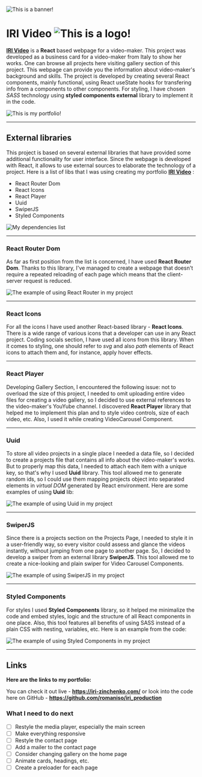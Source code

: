 ![This is a banner!](/src/assets/images/readme/banner.png)

# IRI Video ![This is a logo!](/src/assets/images/readme/logo-sm.png)

**[IRI Video](https://iri-zinchenko.com/)** is a **React** based webpage for a video-maker. This project was developed as a business card for a video-maker from Italy to show her works. One can browse all projects here visiting gallery section of this project. This webpage can provide you the information about video-maker's background and skills. The project is developed by creating several React components, mainly functional, using React useState hooks for transfering info from a components to other components. For styling, I have chosen _SASS_ technology using **styled components external** library to implement it in the code.

![This is my portfolio!](/src/assets/images/readme/project-img.png)

---

## External libraries

This project is based on several external libraries that have provided some additional functionality for user interface. Since the webpage is developed with React, it allows to use external sources to elaborate the technology of a project. Here is a list of libs that I was using creating my portfolio **[IRI Video](https://iri-zinchenko.com/)** :

- React Router Dom
- React Icons
- React Player
- Uuid
- SwiperJS
- Styled Components

![My dependencies list](/src/assets/images/readme/dependencies.png)

---

### React Router Dom

As far as first position from the list is concerned, I have used **React Router Dom**. Thanks to this library, I've managed to create a webpage that doesn't require a repeated reloading of each page which means that the client-server request is reduced.

![The example of using React Router in my project](/src/assets/images/readme/router.png)

---

### React Icons

For all the icons I have used another React-based library - **React Icons**. There is a wide range of various icons that a developer can use in any React project. Coding socials section, I have used all icons from this library. When it comes to styling, one should refer to _svg_ and also _path_ elements of React icons to attach them and, for instance, apply hover effects.

---

### React Player

Developing Gallery Section, I encountered the following issue: not to overload the size of this project, I needed to omit uploading entire video files for creating a video gallery, so I decided to use external references to the video-maker's YouYube channel. I discovered **React Player** library that helped me to implement this plan and to style video controls, size of each video, etc. Also, I used it while creating VideoCarousel Component.

---

### Uuid

To store all video projects in a single place I needed a data file, so I decided to create a projects file that contains all info about the video-maker's works. But to properly map this data, I needed to attach each item with a unique key, so that's why I used **Uuid** library. This tool allowed me to generate random ids, so I could use them mapping projects object into separated elements in _virtual DOM_ generated by React environment. Here are some examples of using **Uuid** lib:

![The example of using Uuid in my project](/src/assets/images/readme/uuid.png)

---

### SwiperJS

Since there is a projects section on the Projects Page, I needed to style it in a user-friendly way, so every visitor could assess and glance the videos instantly, without jumping from one page to another page. So, I decided to develop a swiper from an external library **SwiperJS**. This tool allowed me to create a nice-looking and plain swiper for Video Carousel Components.

![The example of using SwiperJS in my project](/src/assets/images/readme/swiper.png)

---

### Styled Components

For styles I used **Styled Components** library, so it helped me minimalize the code and embed styles, logic and the structure of all React components in one place. Also, this tool features all benefits of using SASS instead of a plain CSS with nesting, variables, etc. Here is an example from the code:

![The example of using Styled Components in my project](/src/assets/images/readme/styled-components.png)

---

## Links

**Here are the links to my portfolio:**

You can check it out live - **<https://iri-zinchenko.com/>**
or look into the code here on GitHub - **<https://github.com/romaniso/iri_production>**

### What I need to do next

- [ ] Restyle the media player, especially the main screen
- [ ] Make everything responsive
- [ ] Restyle the contact page
- [ ] Add a mailer to the contact page
- [ ] Consider changing gallery on the home page
- [ ] Animate cards, headings, etc.
- [ ] Create a preloader for each page
